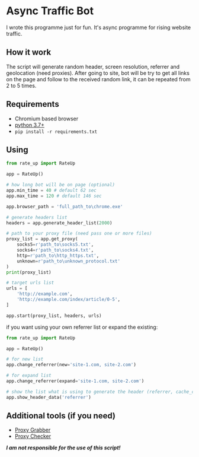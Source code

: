 # Async Traffic Bot
I wrote this programme just for fun. It's async programme for rising website traffic.
## How it work
The script will generate random header, screen resolution, referrer and geolocation (need proxies). After going to site, bot will be try to get all links on the page and follow to the received random link, it can be  repeated from 2 to 5 times.
## Requirements
* Chromium based browser
* [python 3.7+](https://www.python.org/)
* ```pip install -r requirements.txt```
## Using
```python
from rate_up import RateUp

app = RateUp()

# how long bot will be on page (optional)
app.min_time = 40 # default 62 sec
app.max_time = 120 # default 146 sec

app.browser_path = 'full_path_to\chrome.exe'

# generate headers list
headers = app.generate_header_list(2000)

# path to your proxy file (need pass one or more files)
proxy_list = app.get_proxy(
    socks5=r'path_to\socks5.txt',
    socks4=r'path_to\socks4.txt',
    http=r'path_to\http_https.txt',
    unknown=r'path_to\unknown_protocol.txt'
)
print(proxy_list)

# target urls list
urls = [
    'http://example.com',
    'http://example.com/index/article/0-5',
]

app.start(proxy_list, headers, urls)
```
if you want using your own referrer list or expand the existing:
```python
from rate_up import RateUp

app = RateUp()

# for new list
app.change_referrer(new='site-1.com, site-2.com')

# for expand list
app.change_referrer(expand='site-1.com, site-2.com')

# show the list what is using to generate the header (referrer, cache_control, accept, accept_encoding, user_agent)
app.show_header_data('referrer')
```
## Additional tools (if you need)
* [Proxy Grabber](https://github.com/pro100git/proxy_grabber)
* [Proxy Checker](https://github.com/pro100git/proxy_checker)

***I am not responsible for the use of this script!***
